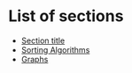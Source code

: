 # List of sections

- [Section title](filename.md)
- [Sorting Algorithms](sorting-algorithms.md)
- [Graphs](graph.md)

